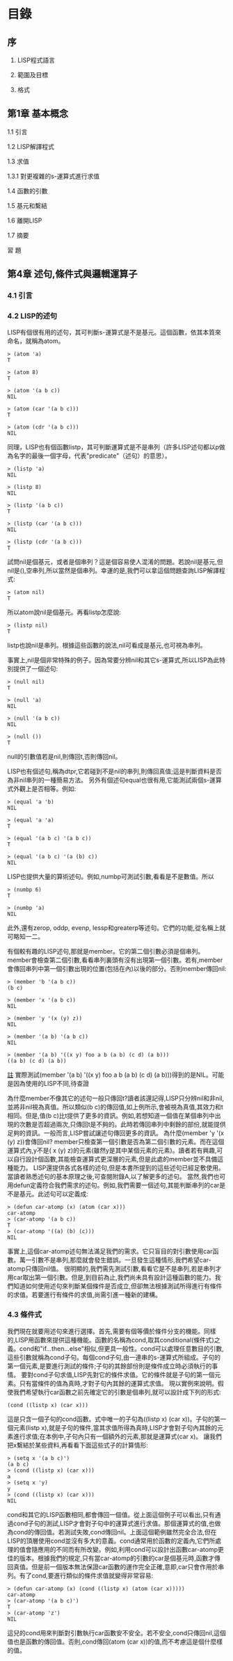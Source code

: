 # 目錄

## 序

1. LISP程式語言

2. 範圍及目標

3. 格式

## 第1章 基本概念

1.1 引言

1.2 LISP解譯程式

1.3 求值

1.3.1 對更複雜的s-運算式進行求值

1.4 函數的引數

1.5 基元和繫結

1.6 離開LISP

1.7 摘要

習 題

## 第4章 述句,條件式與邏輯運算子

### 4.1 引言

### 4.2 LISP的述句

  LISP有個很有用的述句，其可判斷s-運算式是不是基元。這個函數，依其本質來命名，就稱為atom。

	> (atom 'a)
	T

	> (atom 8)
	T

	> (atom '(a b c))
	NIL

	> (atom (car '(a b c)))
	T

	> (atom (cdr '(a b c)))
	NIL

同理，LISP也有個函數listp，其可判斷運算式是不是串列（許多LISP述句都以p做為名字的最後一個字母，代表"predicate"（述句）的意思）。

	> (listp 'a)
	NIL

	> (listp 8)
	NIL

	> (listp '(a b c))
	T

	> (listp (car '(a b c)))
	NIL

	> (listp (cdr '(a b c)))
	T

  試問nil是個基元，或者是個串列？這是個容易使人混淆的問題。若說nil是基元,但nil是(),空串列,所以當然是個串列。幸運的是,我們可以拿這個問題查詢LISP解譯程式:
  
	> (atom nil)
  	T
  
所以atom說nil是個基元。再看listp怎麼說:

	> (listp nil)
	T

listp也說nil是串列。根據這些函數的說法,nil可看成是基元,也可視為串列。

  事實上,nil是個非常特殊的例子。因為常要分辨nil和其它s-運算式,所以LISP為此特別提供了一個述句:

	> (null nil)
	T

	> (null 'a)
	NIL

	> (null '(a b c))
	NIL

	> (null ())
	T

null的引數值若是nil,則傳回t,否則傳回nil。

  LISP也有個述句,稱為dtpr,它若碰到不是nil的串列,則傳回真值;這是判斷資料是否為非nil串列的一種簡易方法。
  另外有個述句equal也很有用,它能測試兩個s-運算式外觀上是否相等。例如:

	> (equal 'a 'b)
	NIL

	> (equal 'a 'a)
	T

	> (equal '(a b c) '(a b c))
	T
	
	> (equal '(a b c) '(a (b) c))
	NIL

LISP也提供大量的算術述句。例如,numbp可測試引數,看看是不是數值。所以

	> (numbp 6)
	T

	> (numbp 'a)
	NIL

[註]: numbp要改用numberp

此外,還有zerop, oddp, evenp, lessp和greaterp等述句。它們的功能,從名稱上就可略知一二。

  有個較有趣的LISP述句,那就是member。它的第二個引數必須是個串列。member會檢查第二個引數,看看串列裏頭有沒有出現第一個引數。若有,member會傳回串列中第一個引數出現的位置(包括在內)以後的部分。否則member傳回nil:

	> (member 'b '(a b c))
	(b c)

	> (member 'x '(a b c))
	NIL

	> (member 'y '(x (y) z))
	NIL

	> (member '(a b) '(a b c))
	NIL

	> (member '(a b) '((x y) foo a b (a b) (c d) (a b)))
	((a b) (c d) (a b))

[註] 實際測試(member '(a b) '((x y) foo a b (a b) (c d) (a b)))得到的是NIL。可能是因為使用的LISP不同,待查證

  為什麼member不像其它的述句一般只傳回t?讀者該還記得,LISP只分辨nil和非nil,並將非nil視為真值。所以類似(b c)的傳回值,如上例所示,會被視為真值,其效力和t相同。但是,值(b c)比t提供了更多的資訊。例如,若想知道一個值在某個串列中出現的次數是否超過兩次,只傳回t是不夠的。此時若傳回串列中剩餘的部份,就能提供足夠的資訊。一般而言,LISP嘗試讓述句傳回更多的資訊。
  為什麼(member 'y '(x (y) z))會傳回nil? member只檢查第一個引數是否為第二個引數的元素。而在這個運算式內,y不是( x (y) z)的元素(雖然y是其中某個元素的元素)。讀者若有興趣,可以自行設計個函數,其能檢查運算式更深層的元素,但是此處的member並不具備這種能力。
  LISP還提供各式各樣的述句,但是本書所提到的這些述句已經足敷使用。當讀者熟悉述句的基本原理之後,可查閱附錄A,以了解更多的述句。
  當然,我們也可用defun定義符合我們需求的述句。例如,我們需要一個述句,其能判斷串列的car是不是基元。此述句可以定義成:

	> (defun car-atomp (x) (atom (car x)))
	car-atomp
	> (car-atomp '(a b c))
	T
	> (car-atomp '((a) (b) (c)))
	NIL

事實上,這個car-atomp述句無法滿足我們的需求。它只盲目的對引數使用car函數。萬一引數不是串列,那麼就會發生錯誤。一旦發生這種情形,我們希望car-atomp只傳回nil值。
  很明顯的,我們需先測試引數,看看它是不是串列,若是串列才用car取出第一個引數。但是,到目前為止,我們尚未具有設計這種函數的能力。我們知道如何使用述句來判斷某個條件是否成立,但卻無法根據測試所得進行有條件的求值。若要進行有條件的求值,尚需引進一種新的建構。

### 4.3 條件式

  我們現在就要用述句來進行選擇。首先,需要有個等價於條件分支的機能。同樣的,LISP用函數來提供這種機能。函數的名稱為cond,取其conditional(條件式)之義。cond和"if...then...else"相似,但更具一般性。cond可以處理任意數目的引數,這些引數就稱為cond子句。每個cond子句,由一連串的s-運算式所組成。子句的第一個元素,是要進行測試的條件;子句的其餘部份則是條件成立時必須執行的事情。
  要對cond子句求值,LISP先對它的條件求值。它的條件就是子句的第一個元素。只有當條件的值為真時,才對子句內其餘的運算式求值。
  現以實例來說明。假使我們希望執行car函數之前先確定它的引數是個串列,就可以設計成下列的形式:

    (cond ((listp x) (car x)))

這是只含一個子句的cond函數。式中唯一的子句為((listp x) (car x))。子句的第一個元素(listp x),就是子句的條件,當其求值所得為真時,LISP才會對子句內其餘的元素進行求值;在本例中,子句內只有一個額外的元素,那就是運算式(car x)。
  讓我們把x繫結於某些資料,再看看下面這些式子的計算情形:

    > (setq x '(a b c)')
    (a b c)
    > (cond ((listp x) (car x)))
    a
    > (setq x 'y)
    y
    > (cond ((listp x) (car x)))
    NIL

  cond和其它的LISP函數相同,都會傳回一個值。從上面這個例子可以看出,只有通過cond子句的測試,LISP才會對子句中的運算式進行求值。那個運算式的值,也做為cond的傳回值。若測試失敗,cond傳回nil。上面這個範例雖然完全合法,但在LISP的頂層使用cond並沒有多大的意義。cond通常用於函數的定義內,它們所處理的值會隨應用的不同而有所改變。例如,利用cond可以設計出函數car-atomp更佳的版本。根據我們的規定,只有當car-atomp的引數的car是個基元時,函數才傳回真值。但是前一個版本無法保證car函數的運作完全正確,意即,car只會作用於串列。有了cond,要進行類似的條件求值就變得非常容易:

    > (defun car-atomp (x) (cond ((listp x) (atom (car x)))))
    car-atomp
    > (car-atomp '(a b c)')
    T
    > (car-atomp 'z')
    NIL

這兒的cond用來判斷對引數執行car函數安不安全。若不安全,cond只傳回nil,這個值也是函數的傳回值。否則,cond傳回(atom (car x))的值,而不考慮這是個什麼樣的值。

